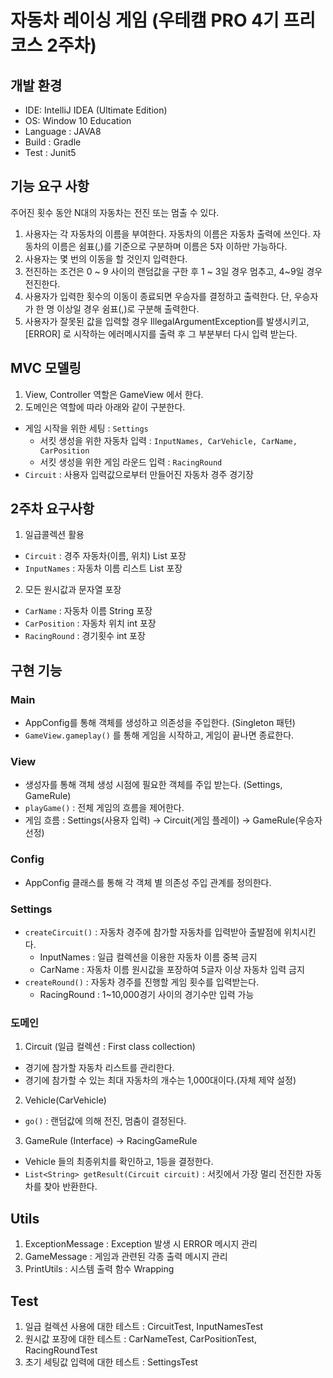 # 자동차 레이싱 게임 (우테캠 PRO 4기 프리코스 2주차)
## 개발 환경
- IDE: IntelliJ IDEA (Ultimate Edition)
- OS: Window 10 Education
- Language : JAVA8
- Build : Gradle
- Test : Junit5

## 기능 요구 사항
주어진 횟수 동안 N대의 자동차는 전진 또는 멈출 수 있다.

1. 사용자는 각 자동차의 이름을 부여한다. 자동차의 이름은 자동차 출력에 쓰인다.
자동차의 이름은 쉼표(,)를 기준으로 구분하며 이름은 5자 이하만 가능하다.
2. 사용자는 몇 번의 이동을 할 것인지 입력한다.
3. 전진하는 조건은 0 ~ 9 사이의 랜덤값을 구한 후 1 ~ 3일 경우 멈추고, 4~9일 경우 전진한다.
4. 사용자가 입력한 횟수의 이동이 종료되면 우승자를 결정하고 출력한다.
단, 우승자가 한 명 이상일 경우 쉼표(,)로 구분해 출력한다.
5. 사용자가 잘못된 값을 입력할 경우 IllegalArgumentException를 발생시키고,
[ERROR] 로 시작하는 에러메시지를 출력 후 그 부분부터 다시 입력 받는다.

## MVC 모델링

1. View, Controller 역할은 GameView 에서 한다.
2. 도메인은 역할에 따라 아래와 같이 구분한다.
- 게임 시작을 위한 세팅 : `Settings`
  - 서킷 생성을 위한 자동차 입력 : `InputNames, CarVehicle, CarName, CarPosition`
  - 서킷 생성을 위한 게임 라운드 입력 : `RacingRound`
- `Circuit` : 사용자 입력값으로부터 만들어진 자동차 경주 경기장

## 2주차 요구사항
1. 일급콜렉션 활용
- `Circuit` : 경주 자동차(이름, 위치) List<CarVehicle> 포장
- `InputNames` : 자동차 이름 리스트 List<String> 포장
2. 모든 원시값과 문자열 포장
- `CarName` : 자동차 이름 String 포장
- `CarPosition` : 자동차 위치 int 포장 
- `RacingRound` : 경기횟수 int 포장

## 구현 기능
### Main
- AppConfig를 통해 객체를 생성하고 의존성을 주입한다. (Singleton 패턴)
- `GameView.gameplay()` 를 통해 게임을 시작하고, 게임이 끝나면 종료한다.

### View
- 생성자를 통해 객체 생성 시점에 필요한 객체를 주입 받는다. (Settings, GameRule)
- `playGame()` : 전체 게임의 흐름을 제어한다.
- 게임 흐름 : Settings(사용자 입력) -> Circuit(게임 플레이) -> GameRule(우승자 선정)

### Config
- AppConfig 클래스를 통해 각 객체 별 의존성 주입 관계를 정의한다.

### Settings
- `createCircuit()` : 자동차 경주에 참가할 자동차를 입력받아 출발점에 위치시킨다.
  - InputNames : 일급 컬렉션을 이용한 자동차 이름 중복 금지
  - CarName : 자동차 이름 원시값을 포장하여 5글자 이상 자동차 입력 금지
- `createRound()` : 자동차 경주를 진행할 게임 횟수를 입력받는다.
  - RacingRound : 1~10,000경기 사이의 경기수만 입력 가능
  
### 도메인
1. Circuit (일급 컬렉션 : First class collection)
- 경기에 참가할 자동차 리스트를 관리한다.
- 경기에 참가할 수 있는 최대 자동차의 개수는 1,000대이다.(자체 제약 설정)

2. Vehicle(CarVehicle)
- `go()` : 랜덤값에 의해 전진, 멈춤이 결정된다.

3. GameRule (Interface) -> RacingGameRule
- Vehicle 들의 최종위치를 확인하고, 1등을 결정한다.
- `List<String> getResult(Circuit circuit)` : 서킷에서 가장 멀리 전진한 자동차를 찾아 반환한다.

## Utils
1. ExceptionMessage : Exception 발생 시 ERROR 메시지 관리
2. GameMessage : 게임과 관련된 각종 출력 메시지 관리
3. PrintUtils : 시스템 출력 함수 Wrapping

## Test
1. 일급 컬렉션 사용에 대한 테스트 : CircuitTest, InputNamesTest
2. 원시값 포장에 대한 테스트 : CarNameTest, CarPositionTest, RacingRoundTest
3. 초기 세팅값 입력에 대한 테스트 : SettingsTest